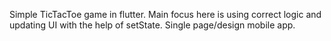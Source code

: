  Simple TicTacToe game in flutter. Main focus here is using correct logic and updating UI with the help of setState. Single page/design mobile app.